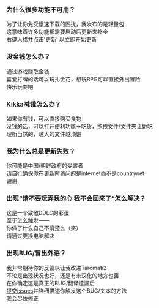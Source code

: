 ﻿### 为什么很多功能不可用？  
为了让你免受慢速下载的困扰，我发布的是轻量包  
这意味着许多功能都需要启动后更新来补全  
右键人格并点击'更新' 以立即开始更新  

### 没金钱怎么办？  
通过游戏赚取金钱  
喜爱打牌的话可以玩扎金花，想玩RPG可以直接外出冒险  
快乐玩耍吧  

### Kikka喊饿怎么办？  
如果你有钱，可以直接购买食物  
没钱的话，可以打开便利功能->吃货，拖拽文件/文件夹让她吃  
理所当然的，越大的文件越顶饱  

### 我为什么总是更新失败？  
你可能是中国/朝鲜政府的受害者  
请自行确保你在更新时访问的是internet而不是countrynet  
谢谢  

### 出现“请不要玩弄我的心 我不会回来了”怎么解决？  
这是一个致敬DDLC的彩蛋  
至于怎么触发——  
你做了什么自己不清楚么（笑）  
请通过更换电脑解决  

### 出现BUG/冒出外语？  
我非常期待你的反馈以让我改进Taromati2  
不论是出现状况也好，还是有未汉化的地方也罢  
在你确定这是真正的BUG/翻译遗漏后  
[提交issues]( https://github.com/steve02081504/Kikka/issues/new )并详细描述你触发这个BUG/文本的方法  
我会尽快修正  
